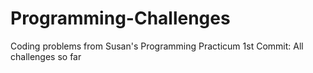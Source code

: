 # Programming-Challenges
Coding problems from Susan's Programming Practicum
1st Commit: All challenges so far
